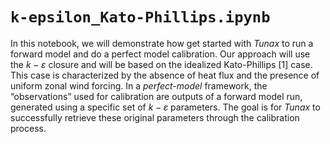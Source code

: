 # `k-epsilon_Kato-Phillips.ipynb`
In this notebook, we will demonstrate how get started with _Tunax_ to run a forward model and do a perfect model calibration. Our approach will use the $k-\varepsilon$ closure and will be based on the idealized Kato-Phillips [1] case. This case is characterized by the absence of heat flux and the presence of uniform zonal wind forcing. In a _perfect-model_ framework, the “observations” used for calibration are outputs of a forward model run, generated using a specific set of $k-\varepsilon$ parameters. The goal is for _Tunax_ to successfully retrieve these original parameters through the calibration process.